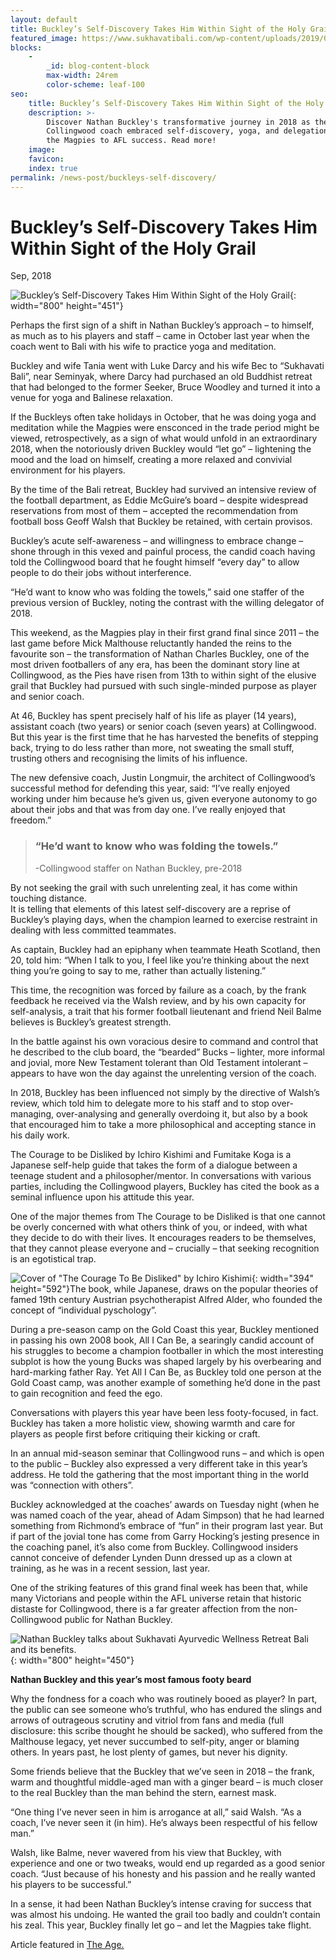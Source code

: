 ```yaml
---
layout: default
title: Buckley’s Self-Discovery Takes Him Within Sight of the Holy Grail
featured_image: https://www.sukhavatibali.com/wp-content/uploads/2019/02/dac4daace9bbbe8b628afd4d706e2af0168fa7ec.jpeg
blocks:
    -
        _id: blog-content-block
        max-width: 24rem
        color-scheme: leaf-100
seo:
    title: Buckley’s Self-Discovery Takes Him Within Sight of the Holy Grail
    description: >-
        Discover Nathan Buckley's transformative journey in 2018 as the
        Collingwood coach embraced self-discovery, yoga, and delegation, leading
        the Magpies to AFL success. Read more!
    image:
    favicon:
    index: true
permalink: /news-post/buckleys-self-discovery/
---
```

# Buckley’s Self-Discovery Takes Him Within Sight of the Holy Grail

Sep, 2018

![Buckley’s Self-Discovery Takes Him Within Sight of the Holy Grail](https://www.sukhavatibali.com/wp-content/uploads/2019/02/dac4daace9bbbe8b628afd4d706e2af0168fa7ec.jpeg){: width="800" height="451"}

Perhaps the first sign of a shift in Nathan Buckley’s approach – to himself, as much as to his players and staff – came in October last year when the coach went to Bali with his wife to practice yoga and meditation.

Buckley and wife Tania went with Luke Darcy and his wife Bec to “Sukhavati Bali”, near Seminyak, where Darcy had purchased an old Buddhist retreat that had belonged to the former Seeker, Bruce Woodley and turned it into a venue for yoga and Balinese relaxation.

If the Buckleys often take holidays in October, that he was doing yoga and meditation while the Magpies were ensconced in the trade period might be viewed, retrospectively, as a sign of what would unfold in an extraordinary 2018, when the notoriously driven Buckley would “let go” – lightening the mood and the load on himself, creating a more relaxed and convivial environment for his players.

By the time of the Bali retreat, Buckley had survived an intensive review of the football department, as Eddie McGuire’s board – despite widespread reservations from most of them – accepted the recommendation from football boss Geoff Walsh that Buckley be retained, with certain provisos.

Buckley’s acute self-awareness – and willingness to embrace change – shone through in this vexed and painful process, the candid coach having told the Collingwood board that he fought himself “every day” to allow people to do their jobs without interference.

“He’d want to know who was folding the towels,” said one staffer of the previous version of Buckley, noting the contrast with the willing delegator of 2018.

This weekend, as the Magpies play in their first grand final since 2011 – the last game before Mick Malthouse reluctantly handed the reins to the favourite son – the transformation of Nathan Charles Buckley, one of the most driven footballers of any era, has been the dominant story line at Collingwood, as the Pies have risen from 13th to within sight of the elusive grail that Buckley had pursued with such single-minded purpose as player and senior coach.

At 46, Buckley has spent precisely half of his life as player (14 years), assistant coach (two years) or senior coach (seven years) at Collingwood. But this year is the first time that he has harvested the benefits of stepping back, trying to do less rather than more, not sweating the small stuff, trusting others and recognising the limits of his influence.

The new defensive coach, Justin Longmuir, the architect of Collingwood’s successful method for defending this year, said: “I’ve really enjoyed working under him because he’s given us, given everyone autonomy to go about their jobs and that was from day one. I’ve really enjoyed that freedom.”

> ### “He’d want to know who was folding the towels.”
>
> \-Collingwood staffer on Nathan Buckley, pre-2018

By not seeking the grail with such unrelenting zeal, it has come within touching distance.<br>It is telling that elements of this latest self-discovery are a reprise of Buckley’s playing days, when the champion learned to exercise restraint in dealing with less committed teammates.

As captain, Buckley had an epiphany when teammate Heath Scotland, then 20, told him: “When I talk to you, I feel like you’re thinking about the next thing you’re going to say to me, rather than actually listening.”

This time, the recognition was forced by failure as a coach, by the frank feedback he received via the Walsh review, and by his own capacity for self-analysis, a trait that his former football lieutenant and friend Neil Balme believes is Buckley’s greatest strength.

In the battle against his own voracious desire to command and control that he described to the club board, the “bearded” Bucks – lighter, more informal and jovial, more New Testament tolerant than Old Testament intolerant – appears to have won the day against the unrelenting version of the coach.

In 2018, Buckley has been influenced not simply by the directive of Walsh’s review, which told him to delegate more to his staff and to stop over-managing, over-analysing and generally overdoing it, but also by a book that encouraged him to take a more philosophical and accepting stance in his daily work.

The Courage to be Disliked by Ichiro Kishimi and Fumitake Koga is a Japanese self-help guide that takes the form of a dialogue between a teenage student and a philosopher/mentor. In conversations with various parties, including the Collingwood players, Buckley has cited the book as a seminal influence upon his attitude this year.

One of the major themes from The Courage to be Disliked is that one cannot be overly concerned with what others think of you, or indeed, with what they decide to do with their lives. It encourages readers to be themselves, that they cannot please everyone and – crucially – that seeking recognition is an egotistical trap.

![Cover of &quot;The Courage To Be Disliked&quot; by Ichiro Kishimi](https://www.sukhavatibali.com/wp-content/uploads/2019/02/8b85debf67ec9a0715bf96ac961de1f11665b0cc.jpeg){: width="394" height="592"}The book, while Japanese, draws on the popular theories of famed 19th century Austrian psychotherapist Alfred Alder, who founded the concept of “individual pyschology”.

During a pre-season camp on the Gold Coast this year, Buckley mentioned in passing his own 2008 book, All I Can Be, a searingly candid account of his struggles to become a champion footballer in which the most interesting subplot is how the young Bucks was shaped largely by his overbearing and hard-marking father Ray. Yet All I Can Be, as Buckley told one person at the Gold Coast camp, was another example of something he’d done in the past to gain recognition and feed the ego.

Conversations with players this year have been less footy-focused, in fact. Buckley has taken a more holistic view, showing warmth and care for players as people first before critiquing their kicking or craft.

In an annual mid-season seminar that Collingwood runs – and which is open to the public – Buckley also expressed a very different take in this year’s address. He told the gathering that the most important thing in the world was “connection with others”.

Buckley acknowledged at the coaches’ awards on Tuesday night (when he was named coach of the year, ahead of Adam Simpson) that he had learned something from Richmond’s embrace of “fun” in their program last year. But if part of the jovial tone has come from Garry Hocking’s jesting presence in the coaching panel, it’s also come from Buckley. Collingwood insiders cannot conceive of defender Lynden Dunn dressed up as a clown at training, as he was in a recent session, last year.

One of the striking features of this grand final week has been that, while many Victorians and people within the AFL universe retain that historic distaste for Collingwood, there is a far greater affection from the non-Collingwood public for Nathan Buckley.

![Nathan Buckley talks about Sukhavati Ayurvedic Wellness Retreat Bali and its benefits.](https://www.sukhavatibali.com/wp-content/uploads/2019/02/59f75aafac97bd34dfbb84813103fbafbe3033be.jpeg){: width="800" height="450"}

**Nathan Buckley and this year’s most famous footy beard**

Why the fondness for a coach who was routinely booed as player? In part, the public can see someone who’s truthful, who has endured the slings and arrows of outrageous scrutiny and vitriol from fans and media (full disclosure: this scribe thought he should be sacked), who suffered from the Malthouse legacy, yet never succumbed to self-pity, anger or blaming others. In years past, he lost plenty of games, but never his dignity.

Some friends believe that the Buckley that we’ve seen in 2018 – the frank, warm and thoughtful middle-aged man with a ginger beard – is much closer to the real Buckley than the man behind the stern, earnest mask.

“One thing I’ve never seen in him is arrogance at all,” said Walsh. “As a coach, I’ve never seen it (in him). He’s always been respectful of his fellow man.”

Walsh, like Balme, never wavered from his view that Buckley, with experience and one or two tweaks, would end up regarded as a good senior coach. “Just because of his honesty and his passion and he really wanted his players to be successful.”

In a sense, it had been Nathan Buckley’s intense craving for success that was almost his undoing. He wanted the grail too badly and couldn’t contain his zeal. This year, Buckley finally let go – and let the Magpies take flight.

Article featured in [The Age.](https://www.theage.com.au/sport/afl/buckley-s-self-discovery-takes-him-within-sight-of-the-holy-grail-20180928-p506po.html?fbclid=IwAR3ps_cKR2e7ZE-hwbpN2MsId40vsjI4_KVqtxVZYcC34XevEcLjbBnPJiw)